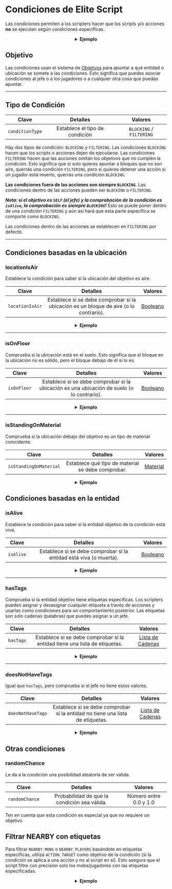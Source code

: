 # Condiciones de Elite Script

Las condiciones permiten a los scripters hacer que los scripts y/o acciones **no** se ejecuten según condiciones
específicas.

<div align="center">

<details> 

<summary><b>Ejemplo</b></summary>

<div align="left">

```yaml
eliteScript:
  Ejemplo:
    Events:
    - EliteMobDamagedByPlayerEvent
    Conditions:
      isAlive: true
      Target:
        targetType: SELF
    Actions:
    - action: PLACE_BLOCK
      Target:
        targetType: DIRECT_TARGET
      duration: 20
      material: DIRT
      offset: 0,3,0
      Conditions:
        locationIsAir: true
        Target:
          targetType: ACTION_TARGET
    Cooldowns:
      local: 60
      global: 20
```

En este ejemplo, el script `Ejemplo` solo se ejecutará si el élite todavía está vivo, y solo colocará un bloque de
tierra 3 bloques por encima de la ubicación del élite si ese bloque es un bloque de aire. Las acciones individuales
pueden tener condiciones individuales.

</div>

</details>

</div>

## Objetivo

Las condiciones usan el sistema de [Objetivos]($language$/elitemobs/elitescript_targets.md) para apuntar a qué entidad o
ubicación se somete a las condiciones. Esto significa que puedes asociar condiciones al jefe o a los jugadores o a
cualquier otra cosa que puedas apuntar.

---

## Tipo de Condición

| Clave | Detalles | Valores |
| --- | :-: | :-: |
| `conditionType` | Establece el tipo de condición | `BLOCKING` / `FILTERING` |

Hay dos tipos de condición: `BLOCKING` y `FILTERING`. Las condiciones `BLOCKING` hacen que los scripts o acciones dejen
de ejecutarse. Las condiciones `FILTERING` hacen que las acciones omitan los objetivos que no cumplen la condición. Esto
significa que si solo quieres apuntar a bloques que no son aire, querrás una condición `FILTERING`, pero si quieres
detener una acción si un jugador está muerto, querrás una condición `BLOCKING`.

**Las condiciones fuera de las acciones son siempre `BLOCKING`**. Las condiciones dentro de las acciones pueden
ser `BLOCKING` o `FILTERING`.

_**Nota: si el objetivo es `SELF` (el jefe) y la comprobación de la condición es `isAlive`, la comprobación es
siempre `BLOCKING`!**_ Esto se puede poner dentro de una condición `FILTERING` y aún así hará que esta parte específica
se comporte como `BLOCKING`.

Las condiciones dentro de las acciones se establecen en `FILTERING` por defecto.

---

## Condiciones basadas en la ubicación

### locationIsAir

Establece la condición para saber si la ubicación del objetivo es aire.

| Clave           |                                       Detalles                                        |        Valores        |
|-----------------|:-------------------------------------------------------------------------------------:|:---------------------:|
| `locationIsAir` | Establece si se debe comprobar si la ubicación es un bloque de aire (o lo contrario). | [Booleano](#booleano) |

<div align="center">

<details> 

<summary><b>Ejemplo</b></summary>

<div align="left">

```yaml
eliteScript:
  Ejemplo:
    Conditions:
      locationIsAir: true
      Target:
        targetType: SELF
        offset: "0,3,0"
```

Comprueba si la ubicación 2 bloques por encima de donde está el jefe es aire.

</div>

</details>

</div>

---

### isOnFloor

Comprueba si la ubicación está en el suelo. Esto significa que el bloque en la ubicación no es sólido, pero el bloque
debajo de él sí lo es.

| Clave       |                                          Detalles                                          |        Valores        |
|-------------|:------------------------------------------------------------------------------------------:|:---------------------:|
| `isOnFloor` | Establece si se debe comprobar si la ubicación es una ubicación de suelo (o lo contrario). | [Booleano](#booleano) |

<div align="center">

<details> 

<summary><b>Ejemplo</b></summary>

<div align="left">

```yaml
eliteScript:
  Ejemplo:
    Conditions:
      isOnFloor: true
      Target:
        targetType: SELF
```

</div>

</details>

</div>

---

### isStandingOnMaterial

Comprueba si la ubicación debajo del objetivo es un tipo de material coincidente.

| Clave                  |                     Detalles                      |        Valores        |
|------------------------|:-------------------------------------------------:|:---------------------:|
| `isStandingOnMaterial` | Establece qué tipo de material se debe comprobar. | [Material](#material) |

<div align="center">

<details> 

<summary><b>Ejemplo</b></summary>

<div align="left">

```yaml
eliteScript:
  Ejemplo:
    Conditions:
      isStandingOnMaterial: BIRCH_WOOD
      Target:
        targetType: SELF
```

Solo se ejecutará si el jefe está de pie sobre BIRCH_WOOD.

</div>

</details>

</div>

## Condiciones basadas en la entidad

### isAlive

Establece la condición para saber si la entidad objetivo de la condición está viva.

| Clave     |                              Detalles                              |        Valores        |
|-----------|:------------------------------------------------------------------:|:---------------------:|
| `isAlive` | Establece si se debe comprobar si la entidad está viva (o muerta). | [Booleano](#booleano) |

<div align="center">

<details> 

<summary><b>Ejemplo</b></summary>

<div align="left">

```yaml
eliteScript:
  Ejemplo:
    Conditions:
      isAlive: false
      Target:
        targetType: SELF
```

Solo se ejecutará si el jefe está muerto.

</div>

</details>

</div>

---

### hasTags

Comprueba si la entidad objetivo tiene etiquetas específicas. Los scripters pueden asignar y desasignar cualquier
etiqueta a través de acciones y usarlas como condiciones para un comportamiento posterior. Las etiquetas son solo
cadenas (palabras) que puedes asignar a un jefe.

| Clave     |                                  Detalles                                  |                Valores                |
|-----------|:--------------------------------------------------------------------------:|:-------------------------------------:|
| `hasTags` | Establece si se debe comprobar si la entidad tiene una lista de etiquetas. | [Lista de Cadenas](#lista_de_cadenas) |

<div align="center">

<details> 

<summary><b>Ejemplo</b></summary>

<div align="left">

```yaml
eliteScript:
  Ejemplo:
    Conditions:
      hasTags:
      - isCool
      - hasANiceBeard
      Target:
        targetType: SELF
```

Solo se ejecutará si el jefe tiene las etiquetas "isCool" y "hasANiceBeard".

</div>

</details>

</div>


---

### doesNotHaveTags

Igual que `hasTags`, pero comprueba si el jefe no tiene estos valores.

| Clave             |                                   Detalles                                    |                Valores                |
|-------------------|:-----------------------------------------------------------------------------:|:-------------------------------------:|
| `doesNotHaveTags` | Establece si se debe comprobar si la entidad no tiene una lista de etiquetas. | [Lista de Cadenas](#lista_de_cadenas) |

<div align="center">

<details> 

<summary><b>Ejemplo</b></summary>

<div align="left">

```yaml
eliteScript:
  Ejemplo:
    Conditions:
      doesNotHaveTags:
      - isStinky
      - isSus
      Target:
        targetType: SELF
```

Solo se ejecutará si el jefe no tiene las etiquetas "isStinky" y "isSus".

</div>

</details>

</div>

## Otras condiciones

### randomChance

Le da a la condición una posibilidad aleatoria de ser válida.

| Clave          |                   Detalles                   |        Valores         |
|----------------|:--------------------------------------------:|:----------------------:|
| `randomChance` | Probabilidad de que la condición sea válida. | Número entre 0.0 y 1.0 |

Ten en cuenta que esta condición es especial ya que no requiere un objetivo.

## Filtrar NEARBY con etiquetas

Para filtrar `NEARBY_MOBS` o `NEARBY_PLAYERS` basándote en etiquetas específicas, utiliza `ACTION_TARGET` como objetivo
de la condición (si la condición se aplica a una acción y no al script en sí). Esto asegura que el script filtre con
precisión solo los mobs/jugadores con las etiquetas especificadas.

<div align="center">

<details> 

<summary><b>Ejemplo</b></summary>

<div align="left">

```yaml
eliteScript:
  Ejemplo:
    Actions:
    - action: SET_MOB_AI
      Target:
        targetType: NEARBY_MOBS
        range: 40
      bValue: false
      Conditions:
        hasTags:
          - TurnOff
        Target:
          targetType: ACTION_TARGET
```

Este script buscará cualquier mob cercano con la etiqueta `TurnOff` y, si la tienen, desactivará su IA.

</div>

</details>

</div>
